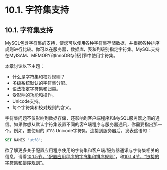# 10.1. 字符集支持

## 10.1. 字符集支持

MySQL包含字符集的支持，使您可以使用各种字符集存储数据，并根据各种排序规则进行比较。你可以在服务器，数据库，表和列级别指定字符集。MySQL支持在MyISAM、MEMORY和InnoDB存储引擎中使用字符集。

本章讨论以下主题：

* 什么是字符集和校对规则？
* 多级系统默认的字符集分配。
* 语法指定字符集和归类。
* 受影响的功能和操作。
* Unicode支持。
* 每个字符集和校对规则的含义。

字符集问题不仅影响到数据存储，还影响到客户端程序和MySQL服务器之间的通信。如果你想从默认字符集设置不同的客户端程序与服务器通讯，你需要指出那一个。例如，要使用的 `UTF8` Unicode字符集，连接到服务器后，发表这语句：

```sql
SET NAMES 'utf8';
```

欲了解更多关于配置应用程序使用的字符集和客户端/服务器通讯与字符集相关的信息，请看[10.1.5节，“配置应用程序的字符集和排序规则”](./10.1.05_Configuring_the_Character_Set_and_Collation_for_Applications.md)，和[10.1.4节，“链接的字符集和排序规则”](./10.1.04_Connection_Character_Sets_and_Collations.md)。